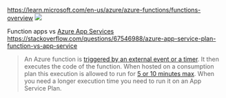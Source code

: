 https://learn.microsoft.com/en-us/azure/azure-functions/functions-overview
![](https://i.imgur.com/ZRXdb3N.png)


Function apps vs [Azure App Services](<Azure App Services.md>)
https://stackoverflow.com/questions/67546988/azure-app-service-plan-function-vs-app-service

>An Azure function is [triggered by an external event or a timer](https://learn.microsoft.com/en-us/azure/azure-functions/functions-triggers-bindings?tabs=csharp#supported-bindings). It then executes the code of the function. When hosted on a consumption plan this execution is allowed to run for [5 or 10 minutes max](https://learn.microsoft.com/en-us/azure/azure-functions/functions-scale#timeout). When you need a longer execution time you need to run it on an App Service Plan.